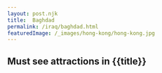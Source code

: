 ```yaml
---
layout: post.njk
title: 	Baghdad
permalink: /iraq/baghdad.html
featuredImage: /_images/hong-kong/hong-kong.jpg
---
```

## Must see attractions in {{title}}